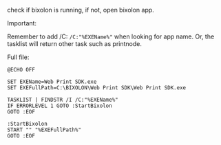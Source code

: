 check if bixolon is running, if not, open bixolon app. 


Important:

Remember to add /C: `/C:"%EXEName%"` when looking for app name. Or, the tasklist will return other task such as printnode.


Full file:


```
@ECHO OFF

SET EXEName=Web Print SDK.exe
SET EXEFullPath=C:\BIXOLON\Web Print SDK\Web Print SDK.exe

TASKLIST | FINDSTR /I /C:"%EXEName%"
IF ERRORLEVEL 1 GOTO :StartBixolon
GOTO :EOF

:StartBixolon
START "" "%EXEFullPath%"
GOTO :EOF
```
